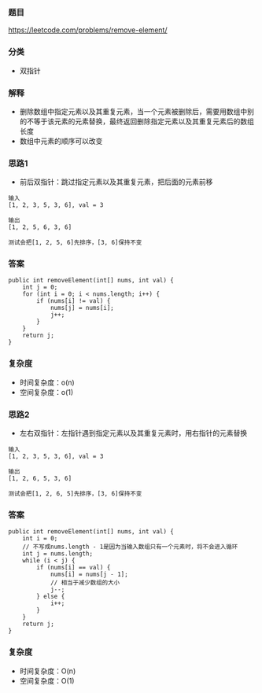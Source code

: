### 题目
https://leetcode.com/problems/remove-element/

### 分类
* 双指针

### 解释
* 删除数组中指定元素以及其重复元素，当一个元素被删除后，需要用数组中别的不等于该元素的元素替换，最终返回删除指定元素以及其重复元素后的数组长度
* 数组中元素的顺序可以改变

### 思路1
* 前后双指针：跳过指定元素以及其重复元素，把后面的元素前移
```
输入
[1, 2, 3, 5, 3, 6], val = 3

输出
[1, 2, 5, 6, 3, 6]

测试会把[1, 2, 5, 6]先排序，[3, 6]保持不变
```

### 答案
```
public int removeElement(int[] nums, int val) {
    int j = 0;
    for (int i = 0; i < nums.length; i++) {
        if (nums[i] != val) {
            nums[j] = nums[i];
            j++;
        }
    }
    return j;
}
```

### 复杂度
* 时间复杂度：o(n)
* 空间复杂度：o(1)

### 思路2
* 左右双指针：左指针遇到指定元素以及其重复元素时，用右指针的元素替换
```
输入
[1, 2, 3, 5, 3, 6], val = 3

输出
[1, 2, 6, 5, 3, 6]

测试会把[1, 2, 6, 5]先排序，[3, 6]保持不变
```

### 答案
```
public int removeElement(int[] nums, int val) {
    int i = 0;
    // 不写成nums.length - 1是因为当输入数组只有一个元素时，将不会进入循环
    int j = nums.length;
    while (i < j) {
        if (nums[i] == val) {
            nums[i] = nums[j - 1];
            // 相当于减少数组的大小
            j--;
        } else {
            i++;
        }
    }
    return j;
}
```

### 复杂度
* 时间复杂度：O(n)
* 空间复杂度：O(1)

